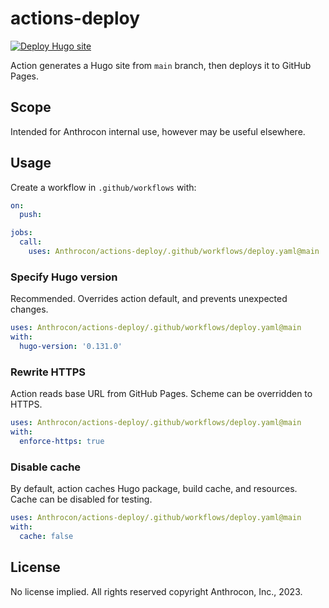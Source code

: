 # actions-deploy

[![Deploy Hugo site](https://github.com/Anthrocon/actions-deploy/actions/workflows/test.yaml/badge.svg)](https://github.com/Anthrocon/actions-deploy/actions/workflows/test.yaml)

Action generates a Hugo site from `main` branch, then deploys it to GitHub Pages.

## Scope

Intended for Anthrocon internal use, however may be useful elsewhere.

## Usage

Create a workflow in `.github/workflows` with:

```yaml
on:
  push:

jobs:
  call:
    uses: Anthrocon/actions-deploy/.github/workflows/deploy.yaml@main
```

### Specify Hugo version

Recommended. Overrides action default, and prevents unexpected changes.

```yaml
uses: Anthrocon/actions-deploy/.github/workflows/deploy.yaml@main
with:
  hugo-version: '0.131.0'
```

### Rewrite HTTPS

Action reads base URL from GitHub Pages. Scheme can be overridden to HTTPS.

```yaml
uses: Anthrocon/actions-deploy/.github/workflows/deploy.yaml@main
with:
  enforce-https: true
```

### Disable cache

By default, action caches Hugo package, build cache, and resources. Cache can be disabled for testing.

```yaml
uses: Anthrocon/actions-deploy/.github/workflows/deploy.yaml@main
with:
  cache: false
```

## License

No license implied. All rights reserved copyright Anthrocon, Inc., 2023.
